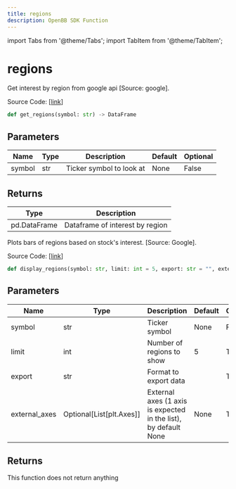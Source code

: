 ```yaml
---
title: regions
description: OpenBB SDK Function
---
```


import Tabs from '@theme/Tabs';
import TabItem from '@theme/TabItem';

# regions

<Tabs>
<TabItem value="model" label="Model" default>

Get interest by region from google api [Source: google].

Source Code: [[link](https://github.com/OpenBB-finance/OpenBBTerminal/tree/main/openbb_terminal/common/behavioural_analysis/google_model.py#L44)]

```python
def get_regions(symbol: str) -> DataFrame
```
## Parameters

| Name | Type | Description | Default | Optional |
| ---- | ---- | ----------- | ------- | -------- |
| symbol | str | Ticker symbol to look at | None | False |

## Returns

| Type | Description |
| ---- | ----------- |
| pd.DataFrame | Dataframe of interest by region |



</TabItem>
<TabItem value="view" label="View">

Plots bars of regions based on stock's interest. [Source: Google].

Source Code: [[link](https://github.com/OpenBB-finance/OpenBBTerminal/tree/main/openbb_terminal/common/behavioural_analysis/google_view.py#L156)]

```python
def display_regions(symbol: str, limit: int = 5, export: str = "", external_axes: Optional[List[matplotlib.axes._axes.Axes]] = None) -> None
```
## Parameters

| Name | Type | Description | Default | Optional |
| ---- | ---- | ----------- | ------- | -------- |
| symbol | str | Ticker symbol | None | False |
| limit | int | Number of regions to show | 5 | True |
| export | str | Format to export data |  | True |
| external_axes | Optional[List[plt.Axes]] | External axes (1 axis is expected in the list), by default None | None | True |

## Returns

This function does not return anything



</TabItem>
</Tabs>